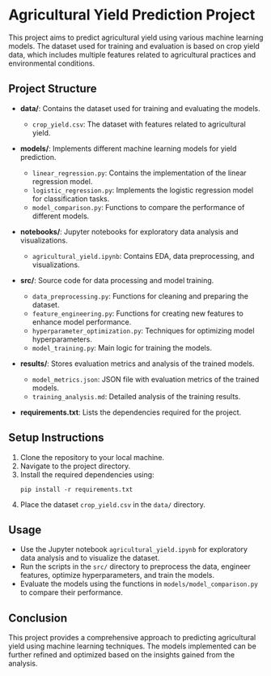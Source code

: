 # Agricultural Yield Prediction Project

This project aims to predict agricultural yield using various machine learning models. The dataset used for training and evaluation is based on crop yield data, which includes multiple features related to agricultural practices and environmental conditions.

## Project Structure

- **data/**: Contains the dataset used for training and evaluating the models.
  - `crop_yield.csv`: The dataset with features related to agricultural yield.
  
- **models/**: Implements different machine learning models for yield prediction.
  - `linear_regression.py`: Contains the implementation of the linear regression model.
  - `logistic_regression.py`: Implements the logistic regression model for classification tasks.
  - `model_comparison.py`: Functions to compare the performance of different models.

- **notebooks/**: Jupyter notebooks for exploratory data analysis and visualizations.
  - `agricultural_yield.ipynb`: Contains EDA, data preprocessing, and visualizations.

- **src/**: Source code for data processing and model training.
  - `data_preprocessing.py`: Functions for cleaning and preparing the dataset.
  - `feature_engineering.py`: Functions for creating new features to enhance model performance.
  - `hyperparameter_optimization.py`: Techniques for optimizing model hyperparameters.
  - `model_training.py`: Main logic for training the models.

- **results/**: Stores evaluation metrics and analysis of the trained models.
  - `model_metrics.json`: JSON file with evaluation metrics of the trained models.
  - `training_analysis.md`: Detailed analysis of the training results.

- **requirements.txt**: Lists the dependencies required for the project.

## Setup Instructions

1. Clone the repository to your local machine.
2. Navigate to the project directory.
3. Install the required dependencies using:
   ```
   pip install -r requirements.txt
   ```
4. Place the dataset `crop_yield.csv` in the `data/` directory.

## Usage

- Use the Jupyter notebook `agricultural_yield.ipynb` for exploratory data analysis and to visualize the dataset.
- Run the scripts in the `src/` directory to preprocess the data, engineer features, optimize hyperparameters, and train the models.
- Evaluate the models using the functions in `models/model_comparison.py` to compare their performance.

## Conclusion

This project provides a comprehensive approach to predicting agricultural yield using machine learning techniques. The models implemented can be further refined and optimized based on the insights gained from the analysis.